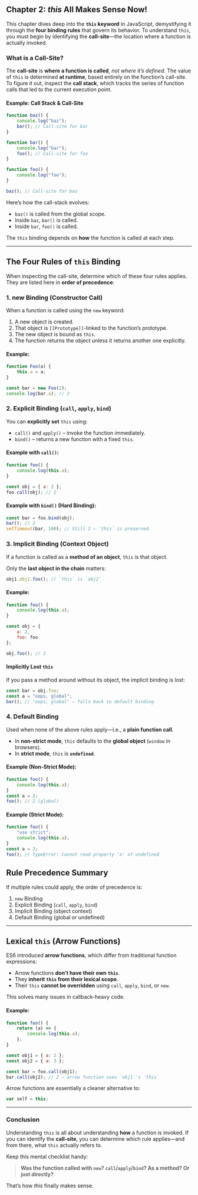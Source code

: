 ## Chapter 2: _this_ All Makes Sense Now!

This chapter dives deep into the **`this` keyword** in JavaScript, demystifying it through the **four binding rules** that govern its behavior. To understand `this`, you must begin by identifying the **call-site**—the location where a function is actually invoked.

### What is a Call-Site?

The **call-site** is **where a function is called**, _not where it’s defined_. The value of `this` is determined **at runtime**, based entirely on the function’s call-site. To figure it out, inspect the **call stack**, which tracks the series of function calls that led to the current execution point.

#### Example: Call Stack & Call-Site

```js
function baz() {
    console.log("baz");
    bar(); // Call-site for bar
}

function bar() {
    console.log("bar");
    foo(); // Call-site for foo
}

function foo() {
    console.log("foo");
}

baz(); // Call-site for baz
```

Here’s how the call-stack evolves:

-   `baz()` is called from the global scope.
-   Inside `baz`, `bar()` is called.
-   Inside `bar`, `foo()` is called.

The `this` binding depends on **how** the function is called at each step.

---

## The Four Rules of `this` Binding

When inspecting the call-site, determine which of these four rules applies. They are listed here in **order of precedence**:

### 1️. **new Binding** (Constructor Call)

When a function is called using the `new` keyword:

1. A new object is created.
2. That object is `[[Prototype]]`-linked to the function’s prototype.
3. The new object is bound as `this`.
4. The function returns the object unless it returns another one explicitly.

#### Example:

```js
function Foo(a) {
    this.a = a;
}

const bar = new Foo(2);
console.log(bar.a); // 2
```

### 2. **Explicit Binding** (`call`, `apply`, `bind`)

You can **explicitly set** `this` using:

-   `call()` and `apply()` – invoke the function immediately.
-   `bind()` – returns a new function with a fixed `this`.

#### Example with `call()`:

```js
function foo() {
    console.log(this.a);
}

const obj = { a: 2 };
foo.call(obj); // 2
```

#### Example with `bind()` (Hard Binding):

```js
const bar = foo.bind(obj);
bar(); // 2
setTimeout(bar, 100); // Still 2 – `this` is preserved.
```

### 3. **Implicit Binding** (Context Object)

If a function is called as a **method of an object**, `this` is that object.

Only the **last object in the chain** matters:

```js
obj1.obj2.foo(); // `this` is `obj2`
```

#### Example:

```js
function foo() {
    console.log(this.a);
}

const obj = {
    a: 2,
    foo: foo
};

obj.foo(); // 2
```

#### Implicitly Lost `this`

If you pass a method around without its object, the implicit binding is lost:

```js
const bar = obj.foo;
const a = "oops, global";
bar(); // "oops, global" – falls back to default binding
```

### 4. **Default Binding**

Used when none of the above rules apply—i.e., a **plain function call**.

-   In **non-strict mode**, `this` defaults to the **global object** (`window` in browsers).
-   In **strict mode**, `this` is **`undefined`**.

#### Example (Non-Strict Mode):

```js
function foo() {
    console.log(this.a);
}
const a = 2;
foo(); // 2 (global)
```

#### Example (Strict Mode):

```js
function foo() {
    "use strict";
    console.log(this.a);
}
const a = 2;
foo(); // TypeError: Cannot read property 'a' of undefined
```

## Rule Precedence Summary

If multiple rules could apply, the order of precedence is:

1. `new` Binding
2. Explicit Binding (`call`, `apply`, `bind`)
3. Implicit Binding (object context)
4. Default Binding (global or undefined)

---

## Lexical `this` (Arrow Functions)

ES6 introduced **arrow functions**, which differ from traditional function expressions:

-   Arrow functions **don’t have their own `this`**.
-   They **inherit `this` from their lexical scope**.
-   Their `this` **cannot be overridden** using `call`, `apply`, `bind`, or `new`.

This solves many issues in callback-heavy code.

#### Example:

```js
function foo() {
    return (a) => {
        console.log(this.a);
    };
}

const obj1 = { a: 2 };
const obj2 = { a: 3 };

const bar = foo.call(obj1);
bar.call(obj2); // 2 – arrow function uses `obj1`'s `this`
```

Arrow functions are essentially a cleaner alternative to:

```js
var self = this;
```

---

### Conclusion

Understanding `this` is all about understanding **how** a function is invoked. If you can identify the **call-site**, you can determine which rule applies—and from there, what `this` actually refers to.

Keep this mental checklist handy:

> **Was the function called with `new`? `call`/`apply`/`bind`? As a method? Or just directly?**

That’s how _this_ finally makes sense.
